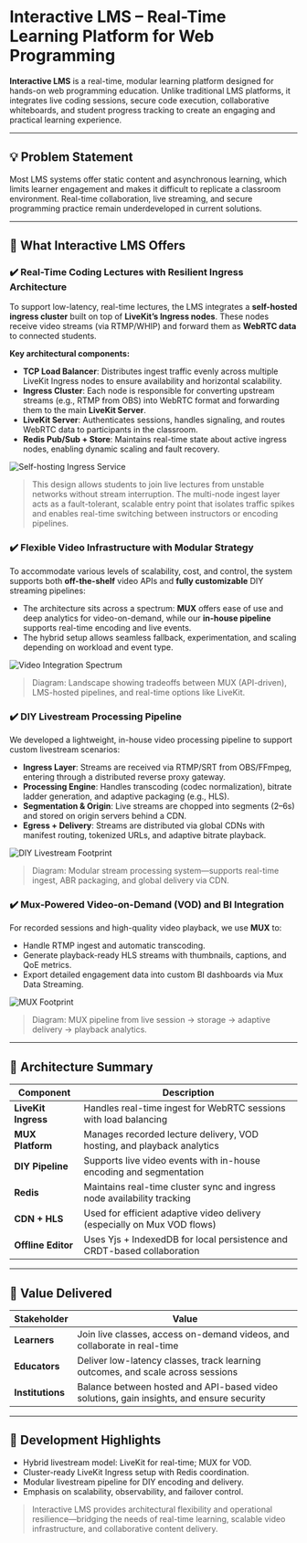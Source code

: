 # Interactive LMS – Real-Time Learning Platform for Web Programming

**Interactive LMS** is a real-time, modular learning platform designed for hands-on web programming education. Unlike traditional LMS platforms, it integrates live coding sessions, secure code execution, collaborative whiteboards, and student progress tracking to create an engaging and practical learning experience.

---

## 💡 Problem Statement

Most LMS systems offer static content and asynchronous learning, which limits learner engagement and makes it difficult to replicate a classroom environment. Real-time collaboration, live streaming, and secure programming practice remain underdeveloped in current solutions.

---

## 🚀 What Interactive LMS Offers

### ✔️ Real-Time Coding Lectures with Resilient Ingress Architecture

To support low-latency, real-time lectures, the LMS integrates a **self-hosted ingress cluster** built on top of **LiveKit’s Ingress nodes**. These nodes receive video streams (via RTMP/WHIP) and forward them as **WebRTC data** to connected students.

**Key architectural components:**

* **TCP Load Balancer**: Distributes ingest traffic evenly across multiple LiveKit Ingress nodes to ensure availability and horizontal scalability.
* **Ingress Cluster**: Each node is responsible for converting upstream streams (e.g., RTMP from OBS) into WebRTC format and forwarding them to the main **LiveKit Server**.
* **LiveKit Server**: Authenticates sessions, handles signaling, and routes WebRTC data to participants in the classroom.
* **Redis Pub/Sub + Store**: Maintains real-time state about active ingress nodes, enabling dynamic scaling and fault recovery.

![Self-hosting Ingress Service](https://github.com/user-attachments/assets/0e3ac494-b418-47e4-96fb-d885c2f9d069)

> This design allows students to join live lectures from unstable networks without stream interruption. The multi-node ingest layer acts as a fault-tolerant, scalable entry point that isolates traffic spikes and enables real-time switching between instructors or encoding pipelines.

### ✔️ Flexible Video Infrastructure with Modular Strategy

To accommodate various levels of scalability, cost, and control, the system supports both **off-the-shelf** video APIs and **fully customizable** DIY streaming pipelines:

* The architecture sits across a spectrum: **MUX** offers ease of use and deep analytics for video-on-demand, while our **in-house pipeline** supports real-time encoding and live events.
* The hybrid setup allows seamless fallback, experimentation, and scaling depending on workload and event type.

![Video Integration Spectrum](https://github.com/user-attachments/assets/dcf53f1f-2efa-4b41-ab45-0f905af971ce)

> Diagram: Landscape showing tradeoffs between MUX (API-driven), LMS-hosted pipelines, and real-time options like LiveKit.

### ✔️ DIY Livestream Processing Pipeline

We developed a lightweight, in-house video processing pipeline to support custom livestream scenarios:

* **Ingress Layer**: Streams are received via RTMP/SRT from OBS/FFmpeg, entering through a distributed reverse proxy gateway.
* **Processing Engine**: Handles transcoding (codec normalization), bitrate ladder generation, and adaptive packaging (e.g., HLS).
* **Segmentation & Origin**: Live streams are chopped into segments (2–6s) and stored on origin servers behind a CDN.
* **Egress + Delivery**: Streams are distributed via global CDNs with manifest routing, tokenized URLs, and adaptive bitrate playback.

![DIY Livestream Footprint](https://github.com/user-attachments/assets/1bc78bab-5d6e-44b2-bc95-eafa7865fdc7)

> Diagram: Modular stream processing system—supports real-time ingest, ABR packaging, and global delivery via CDN.

### ✔️ Mux-Powered Video-on-Demand (VOD) and BI Integration

For recorded sessions and high-quality video playback, we use **MUX** to:

* Handle RTMP ingest and automatic transcoding.
* Generate playback-ready HLS streams with thumbnails, captions, and QoE metrics.
* Export detailed engagement data into custom BI dashboards via Mux Data Streaming.

![MUX Footprint](https://github.com/user-attachments/assets/883cfad8-4e56-4338-9461-ebdbc007d4ed)

> Diagram: MUX pipeline from live session → storage → adaptive delivery → playback analytics.

---

## 🧱 Architecture Summary

| Component           | Description                                                              |
| ------------------- | ------------------------------------------------------------------------ |
| **LiveKit Ingress** | Handles real-time ingest for WebRTC sessions with load balancing         |
| **MUX Platform**    | Manages recorded lecture delivery, VOD hosting, and playback analytics   |
| **DIY Pipeline**    | Supports live video events with in-house encoding and segmentation       |
| **Redis**           | Maintains real-time cluster sync and ingress node availability tracking  |
| **CDN + HLS**       | Used for efficient adaptive video delivery (especially on Mux VOD flows) |
| **Offline Editor**  | Uses Yjs + IndexedDB for local persistence and CRDT-based collaboration  |

---

## 🏫 Value Delivered

| Stakeholder      | Value                                                                                    |
| ---------------- | ---------------------------------------------------------------------------------------- |
| **Learners**     | Join live classes, access on-demand videos, and collaborate in real-time                 |
| **Educators**    | Deliver low-latency classes, track learning outcomes, and scale across sessions          |
| **Institutions** | Balance between hosted and API-based video solutions, gain insights, and ensure security |

---

## 🔧 Development Highlights

* Hybrid livestream model: LiveKit for real-time; MUX for VOD.
* Cluster-ready LiveKit Ingress setup with Redis coordination.
* Modular livestream pipeline for DIY encoding and delivery.
* Emphasis on scalability, observability, and failover control.

> Interactive LMS provides architectural flexibility and operational resilience—bridging the needs of real-time learning, scalable video infrastructure, and collaborative content delivery.
